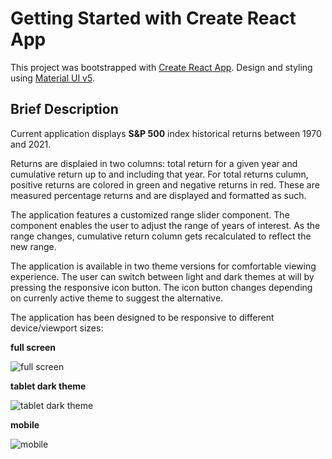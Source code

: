 # Getting Started with Create React App

This project was bootstrapped with [Create React App](https://github.com/facebook/create-react-app).
Design and styling using [Material UI v5](https://mui.com).

## Brief Description

Current application displays **S&P 500** index historical returns between 1970 and 2021.  

Returns are displaied in two columns: total return for a given year and cumulative return up to and including that year. For total returns culumn, positive returns are colored in green and negative returns in red. These are measured percentage returns and are displayed and formatted as such. 

The application features a customized range slider component. The component enables the user to adjust 
the range of years of interest. As the range changes, cumulative return column gets recalculated to 
reflect the new range.  

The application is available in two theme versions for comfortable viewing experience. The user can switch between 
light and dark themes at will by pressing the responsive icon button. The icon button changes depending on currenly 
active theme to suggest the alternative.  

The application has been designed to be responsive to different device/viewport sizes:

**full screen**

![**full screen**](https://user-images.githubusercontent.com/62186124/154864664-18255927-b1a8-4661-ab77-58b638c0e78f.PNG)

**tablet dark theme**

![tablet dark theme](https://user-images.githubusercontent.com/62186124/154864946-63113654-465a-425a-a2be-138941ae4c8b.PNG)

**mobile**

![mobile](https://user-images.githubusercontent.com/62186124/154864683-8275c51c-f83f-4afa-b2c8-5bd9f829e081.PNG)






